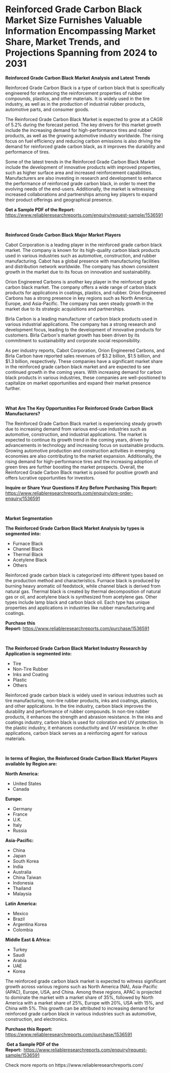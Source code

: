 <p><h1>Reinforced Grade Carbon Black Market Size Furnishes Valuable Information Encompassing Market Share, Market Trends, and Projections Spanning from 2024 to 2031</h1></p><p><strong>Reinforced Grade Carbon Black Market Analysis and Latest Trends</strong></p>
<p><p>Reinforced Grade Carbon Black is a type of carbon black that is specifically engineered for enhancing the reinforcement properties of rubber compounds, plastics, and other materials. It is widely used in the tire industry, as well as in the production of industrial rubber products, automotive parts, and consumer goods.</p><p>The Reinforced Grade Carbon Black Market is expected to grow at a CAGR of 5.2% during the forecast period. The key drivers for this market growth include the increasing demand for high-performance tires and rubber products, as well as the growing automotive industry worldwide. The rising focus on fuel efficiency and reducing carbon emissions is also driving the demand for reinforced grade carbon black, as it improves the durability and performance of tires.</p><p>Some of the latest trends in the Reinforced Grade Carbon Black Market include the development of innovative products with improved properties, such as higher surface area and increased reinforcement capabilities. Manufacturers are also investing in research and development to enhance the performance of reinforced grade carbon black, in order to meet the evolving needs of the end-users. Additionally, the market is witnessing increased collaborations and partnerships among key players to expand their product offerings and geographical presence.</p></p>
<p><strong>Get a Sample PDF of the Report:&nbsp;</strong> <a href="https://www.reliableresearchreports.com/enquiry/request-sample/1536591">https://www.reliableresearchreports.com/enquiry/request-sample/1536591</a></p>
<p>&nbsp;</p>
<p><strong>Reinforced Grade Carbon Black Major Market Players</strong></p>
<p><p>Cabot Corporation is a leading player in the reinforced grade carbon black market. The company is known for its high-quality carbon black products used in various industries such as automotive, construction, and rubber manufacturing. Cabot has a global presence with manufacturing facilities and distribution network worldwide. The company has shown consistent growth in the market due to its focus on innovation and sustainability.</p><p>Orion Engineered Carbons is another key player in the reinforced grade carbon black market. The company offers a wide range of carbon black products for applications in coatings, plastics, and rubber. Orion Engineered Carbons has a strong presence in key regions such as North America, Europe, and Asia-Pacific. The company has seen steady growth in the market due to its strategic acquisitions and partnerships.</p><p>Birla Carbon is a leading manufacturer of carbon black products used in various industrial applications. The company has a strong research and development focus, leading to the development of innovative products for customers. Birla Carbon's market growth has been driven by its commitment to sustainability and corporate social responsibility.</p><p>As per industry reports, Cabot Corporation, Orion Engineered Carbons, and Birla Carbon have reported sales revenues of $3.2 billion, $1.5 billion, and $1.3 billion, respectively. These companies have a significant market share in the reinforced grade carbon black market and are expected to see continued growth in the coming years. With increasing demand for carbon black products in various industries, these companies are well-positioned to capitalize on market opportunities and expand their market presence further.</p></p>
<p>&nbsp;</p>
<p><strong>What Are The Key Opportunities For Reinforced Grade Carbon Black Manufacturers?</strong></p>
<p><p>The Reinforced Grade Carbon Black market is experiencing steady growth due to increasing demand from various end-use industries such as automotive, construction, and industrial applications. The market is expected to continue its growth trend in the coming years, driven by advancements in technology and increasing focus on sustainable products. Growing automotive production and construction activities in emerging economies are also contributing to the market expansion. Additionally, the rising demand for high-performance tires and the increasing adoption of green tires are further boosting the market prospects. Overall, the Reinforced Grade Carbon Black market is poised for positive growth and offers lucrative opportunities for investors.</p></p>
<p><strong>Inquire or Share Your Questions If Any Before Purchasing This Report:</strong> <a href="https://www.reliableresearchreports.com/enquiry/pre-order-enquiry/1536591">https://www.reliableresearchreports.com/enquiry/pre-order-enquiry/1536591</a></p>
<p>&nbsp;</p>
<p><strong>Market Segmentation</strong></p>
<p><strong>The Reinforced Grade Carbon Black Market Analysis by types is segmented into:</strong></p>
<p><ul><li>Furnace Black</li><li>Channel Black</li><li>Thermal Black</li><li>Acetylene Black</li><li>Others</li></ul></p>
<p><p>Reinforced grade carbon black is categorized into different types based on the production method and characteristics. Furnace black is produced by burning heavy aromatic oil feedstock, while channel black is derived from natural gas. Thermal black is created by thermal decomposition of natural gas or oil, and acetylene black is synthesized from acetylene gas. Other types include lamp black and carbon black oil. Each type has unique properties and applications in industries like rubber manufacturing and coatings.</p></p>
<p><strong>Purchase this Report:&nbsp;</strong><a href="https://www.reliableresearchreports.com/purchase/1536591">https://www.reliableresearchreports.com/purchase/1536591</a></p>
<p>&nbsp;</p>
<p><strong>The Reinforced Grade Carbon Black Market Industry Research by Application is segmented into:</strong></p>
<p><ul><li>Tire</li><li>Non-Tire Rubber</li><li>Inks and Coating</li><li>Plastic</li><li>Others</li></ul></p>
<p><p>Reinforced grade carbon black is widely used in various industries such as tire manufacturing, non-tire rubber products, inks and coatings, plastics, and other applications. In the tire industry, carbon black improves the durability and performance of rubber compounds. In non-tire rubber products, it enhances the strength and abrasion resistance. In the inks and coatings industry, carbon black is used for coloration and UV protection. In the plastic industry, it enhances conductivity and UV resistance. In other applications, carbon black serves as a reinforcing agent for various materials.</p></p>
<p>&nbsp;</p>
<p><strong>In terms of Region, the Reinforced Grade Carbon Black Market Players available by Region are:</strong></p>
<p>
    <p> <strong> North America: </strong>
        <ul>
            <li>United States</li>
            <li>Canada</li>
        </ul>
        </p> 
    <p> <strong> Europe: </strong>
        <ul>
            <li>Germany</li>
            <li>France</li>
            <li>U.K.</li>
            <li>Italy</li>
            <li>Russia</li>
        </ul>
        </p> 
    <p> <strong> Asia-Pacific: </strong>
        <ul>
            <li>China</li>
            <li>Japan</li>
            <li>South Korea</li>
            <li>India</li>
            <li>Australia</li>
            <li>China Taiwan</li>
            <li>Indonesia</li>
            <li>Thailand</li>
            <li>Malaysia</li>
        </ul>
        </p> 
    <p> <strong> Latin America: </strong>
        <ul>
            <li>Mexico</li>
            <li>Brazil</li>
            <li>Argentina Korea</li>
            <li>Colombia</li>
        </ul>
        </p> 
    <p> <strong> Middle East & Africa: </strong>
        <ul>
            <li>Turkey</li>
            <li>Saudi</li>
            <li>Arabia</li>
            <li>UAE</li>
            <li>Korea</li>
        </ul>
    </p>
    </p>
<p><p>The reinforced grade carbon black market is expected to witness significant growth across various regions such as North America (NA), Asia-Pacific (APAC), Europe, USA, and China. Among these regions, APAC is projected to dominate the market with a market share of 35%, followed by North America with a market share of 25%, Europe with 20%, USA with 15%, and China with 5%. This growth can be attributed to increasing demand for reinforced grade carbon black in various industries such as automotive, construction, and electronics.</p></p>
<p><strong>Purchase this Report: </strong><a href="https://www.reliableresearchreports.com/purchase/1536591">https://www.reliableresearchreports.com/purchase/1536591</a></p>
<p>&nbsp;<strong>Get a Sample PDF of the Report:&nbsp;&nbsp;</strong><a href="https://www.reliableresearchreports.com/enquiry/request-sample/1536591">https://www.reliableresearchreports.com/enquiry/request-sample/1536591</a></p>
<p><strong></strong></p>
<p>Check more reports on https://www.reliableresearchreports.com/</p>